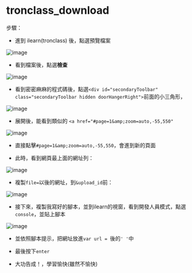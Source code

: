 # tronclass_download

步驟：

- 進到 ilearn(tronclass) 後，點選預覽檔案

![image](https://github.com/jonafk555/tronclass_download/assets/75651364/8d4bda23-6fa1-453a-abe7-e3d7642b1279)

- 看到檔案後，點選**檢查**

![image](https://github.com/jonafk555/tronclass_download/assets/75651364/6d0a7477-b361-4656-a406-82bee9e6c80d)

- 看到密密麻麻的程式碼後，點選`<div id="secondaryToolbar" class="secondaryToolbar hidden doorHangerRight">`前面的小三角形，

![image](https://github.com/jonafk555/tronclass_download/assets/75651364/b921c745-495c-4296-bf8a-60ef26651bfa)

- 展開後，能看到類似的 `<a href="#page=1&amp;zoom=auto,-55,550"`

![image](https://github.com/jonafk555/tronclass_download/assets/75651364/044e873f-1e46-4c68-a364-270f93658f28)

- 直接點擊`#page=1&amp;zoom=auto,-55,550`，會進到新的頁面

- 此時，看到網頁最上面的網址列：

![image](https://github.com/jonafk555/tronclass_download/assets/75651364/54096178-7643-4fe9-8ae4-3d36eed01f04)

- 複製`file=`以後的網址，到`&upload_id`前：

![image](https://github.com/jonafk555/tronclass_download/assets/75651364/76290168-c139-4bd7-a93c-8f43ddc08cea)

- 接下來，複製我寫好的腳本，並到ilearn的視窗，看到開發人員模式，點選`console`，並貼上腳本

![image](https://github.com/jonafk555/tronclass_download/assets/75651364/bbd79d07-6f51-448a-b75b-a993db2d8f18)

- 並依照腳本提示，把網址放進`var url = `後的`' '`中

- 最後按下`enter`

- 大功告成！，學習愉快(雖然不愉快)





